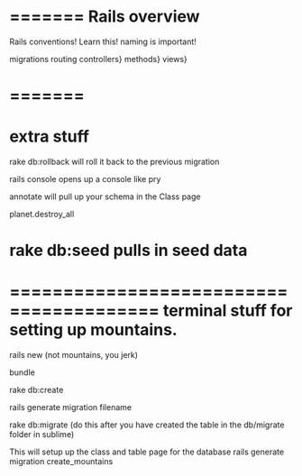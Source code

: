 =======
Rails overview
=======
Rails conventions! Learn this! naming is important!

migrations
routing
controllers}
methods}
views}

=======
========
extra stuff
=====
rake db:rollback will roll it back to the previous migration

rails console opens up a console like pry

annotate will pull up your schema in the Class page

planet.destroy_all

rake db:seed pulls in seed data
====
========================================
terminal stuff for setting up mountains.
========================================
rails new (not mountains, you jerk)

bundle

rake db:create

rails generate migration filename

rake db:migrate (do this after you have created the table in the db/migrate folder in sublime)


This will setup up the class and table page for the database
rails generate migration create_mountains